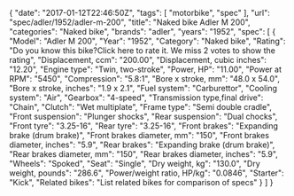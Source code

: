 {
    "date": "2017-01-12T22:46:50Z",
    "tags": [
        "motorbike",
        "spec"
    ],
    "url": "spec\/adler\/1952\/adler-m-200",
    "title": "Naked bike Adler M 200",
    "categories": "Naked bike",
    "brands": "adler",
    "years": "1952",
    "spec": [
        {
            "Model": "Adler M 200",
            "Year": "1952",
            "Category": "Naked bike",
            "Rating": "Do you know this bike?Click here to rate it. We miss 2 votes to show the rating",
            "Displacement, ccm": "200.00",
            "Displacement, cubic inches": "12.20",
            "Engine type": "Twin, two-stroke",
            "Power, HP": "11.00",
            "Power at RPM": "5450",
            "Compression": "5.8:1",
            "Bore x stroke, mm": "48.0 x 54.0",
            "Bore x stroke, inches": "1.9 x 2.1",
            "Fuel system": "Carburettor",
            "Cooling system": "Air",
            "Gearbox": "4-speed",
            "Transmission type,final drive": "Chain",
            "Clutch": "Wet multiplate",
            "Frame type": "Semi double cradle",
            "Front suspension": "Plunger shocks",
            "Rear suspension": "Dual chocks",
            "Front tyre": "3.25-16",
            "Rear tyre": "3.25-16",
            "Front brakes": "Expanding brake (drum brake)",
            "Front brakes diameter, mm": "150",
            "Front brakes diameter, inches": "5.9",
            "Rear brakes": "Expanding brake (drum brake)",
            "Rear brakes diameter, mm": "150",
            "Rear brakes diameter, inches": "5.9",
            "Wheels": "Spoked",
            "Seat": "Single",
            "Dry weight, kg": "130.0",
            "Dry weight, pounds": "286.6",
            "Power\/weight ratio, HP\/kg": "0.0846",
            "Starter": "Kick",
            "Related bikes": "List related bikes for comparison of specs"
        }
    ]
}